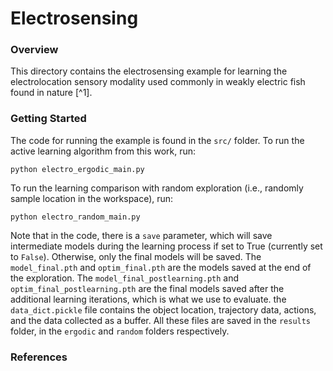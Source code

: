 # Electrosensing

### Overview

This directory contains the electrosensing example for learning the electrolocation sensory modality used commonly in weakly electric fish found in nature [^1].

### Getting Started

The code for running the example is found in the `src/` folder. To run the active learning algorithm from this work, run:

    python electro_ergodic_main.py

To run the learning comparison with random exploration (i.e., randomly sample location in the workspace), run:

    python electro_random_main.py


Note that in the code, there is a `save` parameter, which will save intermediate models during the learning process if set to True (currently set to `False`). Otherwise, only the final models will be saved. The `model_final.pth` and `optim_final.pth` are the models saved at the end of the exploration. The `model_final_postlearning.pth` and `optim_final_postlearning.pth` are the final models saved after the additional learning iterations, which is what we use to evaluate. the `data_dict.pickle` file contains the object location, trajectory data, actions, and the data collected as a buffer. All these files are saved in the `results` folder, in the `ergodic` and `random` folders respectively.

### References
